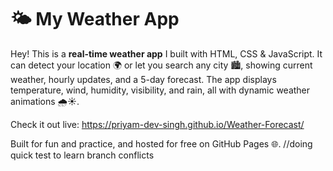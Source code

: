 # 🌤️ My Weather App

Hey! This is a **real-time weather app** I built with HTML, CSS & JavaScript. It can detect your location 🌍 or let you search any city 🏙️, showing current weather, hourly updates, and a 5-day forecast. The app displays temperature, wind, humidity, visibility, and rain, all with dynamic weather animations 🌧️☀️.  

Check it out live: https://priyam-dev-singh.github.io/Weather-Forecast/

Built for fun and practice, and hosted for free on GitHub Pages 🌐.
//doing quick test to learn branch conflicts